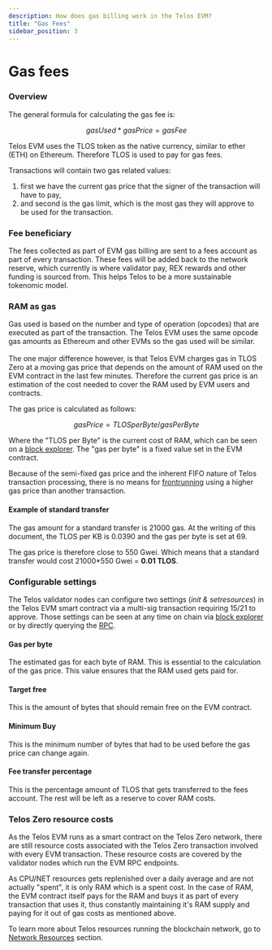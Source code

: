 ```yaml
---
description: How does gas billing work in the Telos EVM?
title: "Gas Fees"
sidebar_position: 3
---
```


# Gas fees

### Overview

The general formula for calculating the gas fee is:

$$
gasUsed * gasPrice = gasFee
$$

Telos EVM uses the TLOS token as the native currency, similar to ether (ETH) on Ethereum. Therefore TLOS is used to pay for gas fees.

Transactions will contain two gas related values:

1. first we have the current gas price that the signer of the transaction will have to pay,&#x20;
2. and second is the gas limit, which is the most gas they will approve to be used for the transaction.

### Fee beneficiary

The fees collected as part of EVM gas billing are sent to a fees account as part of every transaction. These fees will be added back to the network reserve, which currently is where validator pay, REX rewards and other funding is sourced from.  This helps Telos to be a more sustainable tokenomic model.

### RAM as gas

Gas used is based on the number and type of operation (opcodes) that are executed as part of the transaction.  The Telos EVM uses the same opcode gas amounts as Ethereum and other EVMs so the gas used will be similar.\
\
The one major difference however, is that Telos EVM charges gas in TLOS Zero at a moving gas price that depends on the amount of RAM used on the EVM contract in the last few minutes. Therefore the current gas price is an estimation of the cost needed to cover the RAM used by EVM users and contracts.&#x20;

The gas price is calculated as follows:

$$
gasPrice = TLOSperByte/gasPerByte
$$

Where the "TLOS per Byte" is the current cost of RAM, which can be seen on a [block explorer](https://www.teloscan.io/). The "gas per byte" is a fixed value set in the EVM contract.

Because of the semi-fixed gas price and the inherent FIFO nature of Telos transaction processing, there is no means for [frontrunning](./why-telos.md#frontrunning-protection) using a higher gas price than another transaction.

#### Example of standard transfer

The gas amount for a standard transfer is 21000 gas. At the writing of this document, the TLOS per KB is 0.0390 and the gas per byte is set at 69.

The gas price is therefore close to 550 Gwei. Which means that a standard transfer would cost 21000\*550 Gwei = **0.01 TLOS**.

### Configurable settings

The Telos validator nodes can configure two settings (_init_ _&_ _setresources_) in the Telos EVM smart contract via a multi-sig transaction requiring 15/21 to approve.  Those settings can be seen at any time on chain via [block explorer](https://www.teloscan.io/) or by directly querying the [RPC](https://rpc1.eu.telos.net/evm).

#### Gas per byte

The estimated gas for each byte of RAM. This is essential to the calculation of the gas price. This value ensures that the RAM used gets paid for.

#### Target free

This is the amount of bytes that should remain free on the EVM contract.

#### Minimum Buy

This is the minimum number of bytes that had to be used before the gas price can change again.

#### Fee transfer percentage

This is the percentage amount of TLOS that gets transferred to the fees account. The rest will be left as a reserve to cover RAM costs.

### Telos Zero resource costs

As the Telos EVM runs as a smart contract on the Telos Zero network, there are still resource costs associated with the Telos Zero transaction involved with every EVM transaction. These resource costs are covered by the validator nodes which run the EVM RPC endpoints. &#x20;

As CPU/NET resources gets replenished over a daily average and are not actually "spent", it is only RAM which is a spent cost.  In the case of RAM, the EVM contract itself pays for the RAM and buys it as part of every transaction that uses it, thus constantly maintaining it's RAM supply and paying for it out of gas costs as mentioned above.

To learn more about Telos resources running the blockchain network, go to [Network Resources](../../zero/resource-management/overview.md) section.
